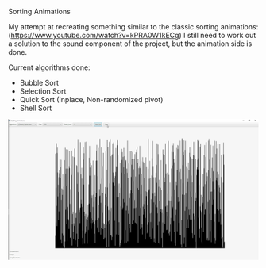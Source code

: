 Sorting Animations

My attempt at recreating something similar to the classic sorting animations: (https://www.youtube.com/watch?v=kPRA0W1kECg)
I still need to work out a solution to the sound component of the project, but the animation side is done.

Current algorithms done:
  - Bubble Sort
  - Selection Sort
  - Quick Sort (Inplace, Non-randomized pivot)
  - Shell Sort

![](https://github.com/PERS23/SortingAnimations/blob/master/exampleGIF.gif)
